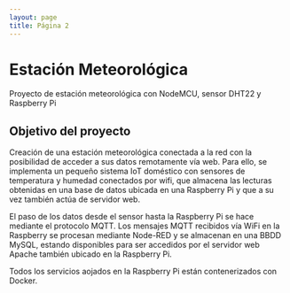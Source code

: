 ```yaml
---
layout: page
title: Página 2
---
```

# Estación Meteorológica

Proyecto de estación meteorológica con NodeMCU, sensor DHT22 y Raspberry Pi

## Objetivo del proyecto

Creación de una estación meteorológica conectada a la red con la posibilidad de acceder a sus datos remotamente vía web. Para ello, se implementa un pequeño sistema IoT doméstico con sensores de temperatura y humedad conectados por wifi, que almacena las lecturas obtenidas en una base de datos ubicada en una Raspberry Pi y que a su vez también actúa de servidor web.

El paso de los datos desde el sensor hasta la Raspberry Pi se hace mediante el protocolo MQTT. Los mensajes MQTT recibidos vía WiFi en la Raspberry se procesan mediante Node-RED y se almacenan en una BBDD MySQL, estando disponibles para ser accedidos por el servidor web Apache también ubicado en la Raspberry Pi.

Todos los servicios aojados en la Raspberry Pi están contenerizados con Docker.
